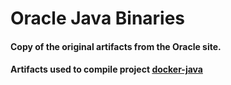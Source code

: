 # Oracle Java Binaries

#### Copy of the original artifacts from the Oracle site.

#### Artifacts used to compile project [docker-java]


[docker-java]: https://github.com/frekele/docker-java
